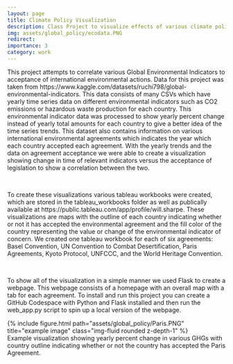 ```yaml
---
layout: page
title: Climate Policy Visualization
description: Class Project to visualize effects of various climate policies on global enivronmental indicators
img: assets/global_policy/ecodata.PNG
redirect:
importance: 3
category: work
---
```


<p>This project attempts to correlate various Global Environmental Indicators to acceptance of international environmental actions. Data for this project was taken from https://www.kaggle.com/datasets/ruchi798/global-environmental-indicators. This data consists of many CSVs which have yearly time series data on different environmental indicators such as CO2 emissions or hazardous waste production for each country. This environmental indicator data was processed to show yearly percent change instead of yearly total amounts for each country to give a better idea of the time series trends. This dataset also contains information on various international environmental agreements which indicates the year which each country accepted each agreement. With the yearly trends and the data on agreement acceptance we were able to create a visualization showing change in time of relevant indicators versus the acceptance of legislation to show a correlation between the two.
</p>
<br>
<p>To create these visualizations various tableau workbooks were created, which are stored in the tableau_workbooks folder as well as publically available at https://public.tableau.com/app/profile/will.sharpe. These visualizations are maps with the outline of each country indicating whether or not it has accepted the environmental agreement and the fill color of the country representing the value or change of the environmental indicator of concern. We created one tableau workbook for each of six agreements: Basel Convention, UN Convention to Combat Desertification, Paris Agreements, Kyoto Protocol, UNFCCC, and the World Heritage Convention.
</p>
<br>
<p>
To show all of the visualization in a simple manner we used Flask to create a webpage. This webpage consists of a homepage with an overall map with a tab for each agreement. To install and run this project you can create a GitHub Codespace with Python and Flask installed and then run the web_app.py script to spin up a local version of the webpage.
</p>

<div class="row">
    <div class="col-sm mt-3 mt-md-0">
        {% include figure.html path="assets/global_policy/Paris.PNG" title="example image" class="img-fluid rounded z-depth-1" %}
    </div>
</div>
<div class="caption">
    Example visualization showing yearly percent change in various GHGs with country outline indicating whether or not the country has accepted the Paris Agreement.
</div>

